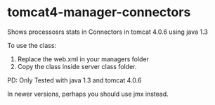 tomcat4-manager-connectors
==========================

Shows processosrs stats in Connectors in tomcat 4.0.6 using java 1.3

To use the class:

1. Replace the web.xml in your managers folder
2. Copy the class inside server class folder.

PD: Only Tested with java 1.3 and tomcat 4.0.6

In newer versions, perhaps you should use jmx instead.

